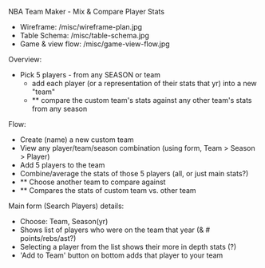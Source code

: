 NBA Team Maker - Mix & Compare Player Stats

- Wireframe: /misc/wireframe-plan.jpg
- Table Schema: /misc/table-schema.jpg
- Game & view flow: /misc/game-view-flow.jpg

Overview:

- Pick 5 players - from any SEASON or team
    - add each player (or a representation of their stats that yr) into a new "team"
    - ** compare the custom team's stats against any other team's stats from any season

Flow:

- Create (name) a new custom team
- View any player/team/season combination (using form, Team > Season > Player)
- Add 5 players to the team
- Combine/average the stats of those 5 players (all, or just main stats?)
- ** Choose another team to compare against
- ** Compares the stats of custom team vs. other team


Main form (Search Players) details:

- Choose: Team, Season(yr)
- Shows list of players who were on the team that year (& # points/rebs/ast?)
- Selecting a player from the list shows their more in depth stats (?)
- 'Add to Team' button on bottom adds that player to your team
